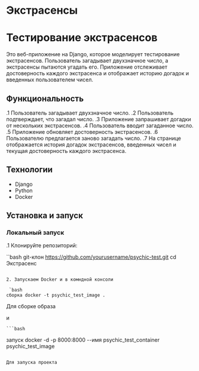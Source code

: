 # Экстрасенсы
# Тестирование экстрасенсов

Это веб-приложение на Django, которое моделирует тестирование экстрасенсов. Пользователь загадывает двухзначное число, а экстрасенсы пытаются угадать его. Приложение отслеживает достоверность каждого экстрасенса и отображает историю догадок и введенных пользователем чисел.

## Функциональность

.1 Пользователь загадывает двухзначное число.
.2 Пользователь подтверждает, что загадал число.
.3 Приложение запрашивает догадки от нескольких экстрасенсов.
.4 Пользователь вводит загаданное число.
.5 Приложение обновляет достоверность экстрасенсов.
.6 Пользователю предлагается заново загадать число.
.7 На странице отображается история догадок экстрасенсов, введенных чисел и текущая достоверность каждого экстрасенса.

## Технологии

- Django
- Python
- Docker

## Установка и запуск

### Локальный запуск

.1 Клонируйте репозиторий:

   ``bash
 git-клон https://github.com/yourusername/psychic-test.git
   cd Экстрасенс
   ```

2. Запускаем Docker и в комндной консоли

    `bash
 сборка docker -t psychic_test_image .
   ```
 Для сборке образа

 и

    ```bash
 запуск docker -d -p 8000:8000 --имя psychic_test_container psychic_test_image
   ```

 Для запуска проекта
